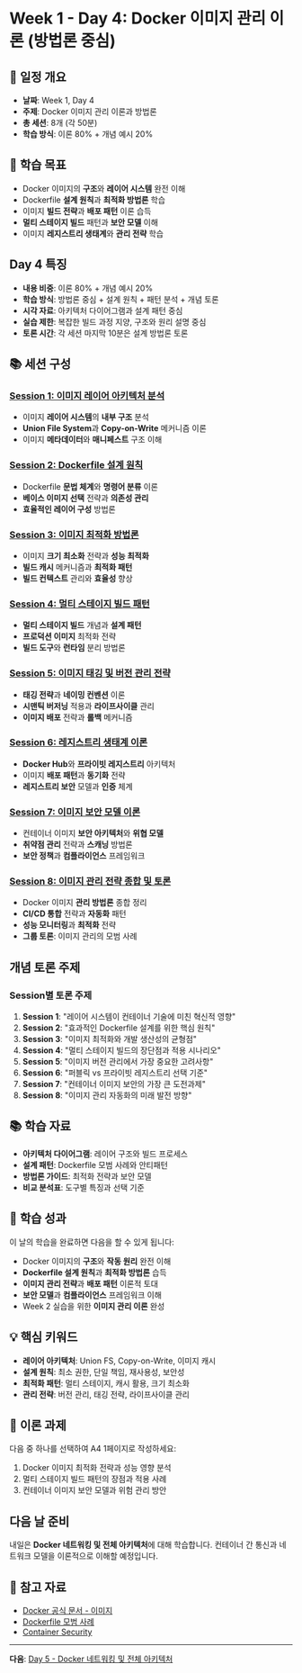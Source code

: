 # Week 1 - Day 4: Docker 이미지 관리 이론 (방법론 중심)

## 📅 일정 개요
- **날짜**: Week 1, Day 4
- **주제**: Docker 이미지 관리 이론과 방법론
- **총 세션**: 8개 (각 50분)
- **학습 방식**: 이론 80% + 개념 예시 20%

## 🎯 학습 목표
- Docker 이미지의 **구조**와 **레이어 시스템** 완전 이해
- Dockerfile **설계 원칙**과 **최적화 방법론** 학습
- 이미지 **빌드 전략**과 **배포 패턴** 이론 습득
- **멀티 스테이지 빌드** 패턴과 **보안 모델** 이해
- 이미지 **레지스트리 생태계**와 **관리 전략** 학습

## Day 4 특징
- **내용 비중**: 이론 80% + 개념 예시 20%
- **학습 방식**: 방법론 중심 + 설계 원칙 + 패턴 분석 + 개념 토론
- **시각 자료**: 아키텍처 다이어그램과 설계 패턴 중심
- **실습 제한**: 복잡한 빌드 과정 지양, 구조와 원리 설명 중심
- **토론 시간**: 각 세션 마지막 10분은 설계 방법론 토론

## 📚 세션 구성

### [Session 1: 이미지 레이어 아키텍처 분석](./session_01.md)
- 이미지 **레이어 시스템**의 **내부 구조** 분석
- **Union File System**과 **Copy-on-Write** 메커니즘 이론
- 이미지 **메타데이터**와 **매니페스트** 구조 이해

### [Session 2: Dockerfile 설계 원칙](./session_02.md)
- Dockerfile **문법 체계**와 **명령어 분류** 이론
- **베이스 이미지 선택** 전략과 **의존성 관리**
- **효율적인 레이어 구성** 방법론

### [Session 3: 이미지 최적화 방법론](./session_03.md)
- 이미지 **크기 최소화** 전략과 **성능 최적화**
- **빌드 캐시** 메커니즘과 **최적화 패턴**
- **빌드 컨텍스트** 관리와 **효율성** 향상

### [Session 4: 멀티 스테이지 빌드 패턴](./session_04.md)
- **멀티 스테이지 빌드** 개념과 **설계 패턴**
- **프로덕션 이미지** 최적화 전략
- **빌드 도구**와 **런타임** 분리 방법론

### [Session 5: 이미지 태깅 및 버전 관리 전략](./session_05.md)
- **태깅 전략**과 **네이밍 컨벤션** 이론
- **시맨틱 버저닝** 적용과 **라이프사이클** 관리
- **이미지 배포** 전략과 **롤백** 메커니즘

### [Session 6: 레지스트리 생태계 이론](./session_06.md)
- **Docker Hub**와 **프라이빗 레지스트리** 아키텍처
- 이미지 **배포 패턴**과 **동기화** 전략
- **레지스트리 보안** 모델과 **인증** 체계

### [Session 7: 이미지 보안 모델 이론](./session_07.md)
- 컨테이너 이미지 **보안 아키텍처**와 **위협 모델**
- **취약점 관리** 전략과 **스캐닝** 방법론
- **보안 정책**과 **컴플라이언스** 프레임워크

### [Session 8: 이미지 관리 전략 종합 및 토론](./session_08.md)
- Docker 이미지 **관리 방법론** 종합 정리
- **CI/CD 통합** 전략과 **자동화** 패턴
- **성능 모니터링**과 **최적화** 전략
- **그룹 토론**: 이미지 관리의 모범 사례

## 개념 토론 주제

### Session별 토론 주제
1. **Session 1**: "레이어 시스템이 컨테이너 기술에 미친 혁신적 영향"
2. **Session 2**: "효과적인 Dockerfile 설계를 위한 핵심 원칙"
3. **Session 3**: "이미지 최적화와 개발 생산성의 균형점"
4. **Session 4**: "멀티 스테이지 빌드의 장단점과 적용 시나리오"
5. **Session 5**: "이미지 버전 관리에서 가장 중요한 고려사항"
6. **Session 6**: "퍼블릭 vs 프라이빗 레지스트리 선택 기준"
7. **Session 7**: "컨테이너 이미지 보안의 가장 큰 도전과제"
8. **Session 8**: "이미지 관리 자동화의 미래 발전 방향"

## 📚 학습 자료
- **아키텍처 다이어그램**: 레이어 구조와 빌드 프로세스
- **설계 패턴**: Dockerfile 모범 사례와 안티패턴
- **방법론 가이드**: 최적화 전략과 보안 모델
- **비교 분석표**: 도구별 특징과 선택 기준

## 🎯 학습 성과
이 날의 학습을 완료하면 다음을 할 수 있게 됩니다:
- Docker 이미지의 **구조**와 **작동 원리** 완전 이해
- **Dockerfile 설계 원칙**과 **최적화 방법론** 습득
- **이미지 관리 전략**과 **배포 패턴** 이론적 토대
- **보안 모델**과 **컴플라이언스** 프레임워크 이해
- Week 2 실습을 위한 **이미지 관리 이론** 완성

## 💡 핵심 키워드
- **레이어 아키텍처**: Union FS, Copy-on-Write, 이미지 캐시
- **설계 원칙**: 최소 권한, 단일 책임, 재사용성, 보안성
- **최적화 패턴**: 멀티 스테이지, 캐시 활용, 크기 최소화
- **관리 전략**: 버전 관리, 태깅 전략, 라이프사이클 관리

## 📝 이론 과제
다음 중 하나를 선택하여 A4 1페이지로 작성하세요:
1. Docker 이미지 최적화 전략과 성능 영향 분석
2. 멀티 스테이지 빌드 패턴의 장점과 적용 사례
3. 컨테이너 이미지 보안 모델과 위험 관리 방안

## 다음 날 준비
내일은 **Docker 네트워킹 및 전체 아키텍처**에 대해 학습합니다. 컨테이너 간 통신과 네트워크 모델을 이론적으로 이해할 예정입니다.

## 🔗 참고 자료
- [Docker 공식 문서 - 이미지](https://docs.docker.com/engine/reference/builder/)
- [Dockerfile 모범 사례](https://docs.docker.com/develop/dev-best-practices/)
- [Container Security](https://docs.docker.com/engine/security/)

---
**다음**: [Day 5 - Docker 네트워킹 및 전체 아키텍처](../day_05/README.md)